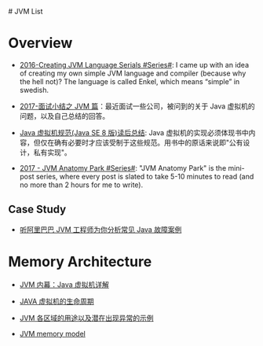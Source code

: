 # JVM List

# Overview

- [2016-Creating JVM Language Serials #Series#](http://jakubdziworski.github.io/categories.html#Enkel-ref): I came up with an idea of creating my own simple JVM language and compiler (because why the hell not)? The language is called Enkel, which means “simple” in swedish.

- [2017-面试小结之 JVM 篇](http://ginobefunny.com/post/jvm_interview_questions/)：最近面试一些公司，被问到的关于 Java 虚拟机的问题，以及自己总结的回答。

- [Java 虚拟机规范(Java SE 8 版)读后总结](http://www.jianshu.com/p/00ffffc9103c?from=timeline): Java 虚拟机的实现必须体现书中内容，但仅在确有必要时才应该受制于这些规范。用书中的原话来说即"公有设计，私有实现"。

- [2017 - JVM Anatomy Park #Series#](http://6me.us/oa8): "JVM Anatomy Park" is the mini-post series, where every post is slated to take 5-10 minutes to read (and no more than 2 hours for me to write).

## Case Study

- [听阿里巴巴 JVM 工程师为你分析常见 Java 故障案例](http://dbaplus.cn/news-21-173-1.html)

# Memory Architecture

- [JVM 内幕：Java 虚拟机详解](http://www.importnew.com/17770.html)

- [JAVA 虚拟机的生命周期](http://www.tuicool.com/articles/BVz2qqq)

- [JVM 各区域的用途以及潜在出现异常的示例](https://www.devh.net/yidongnan/blog/4v312p6ben9jnbg403tsnkvgan)

- [JVM memory model](http://coding-geek.com/jvm-memory-model/#Stack_based_architecture)
